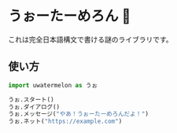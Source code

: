 # うぉーたーめろん 🍉

これは完全日本語構文で書ける謎のライブラリです。

## 使い方

```python
import uwatermelon as うぉ

うぉ.スタート()
うぉ.ダイアログ()
うぉ.メッセージ("やあ！うぉーたーめろんだよ！")
うぉ.ネット("https://example.com")
```